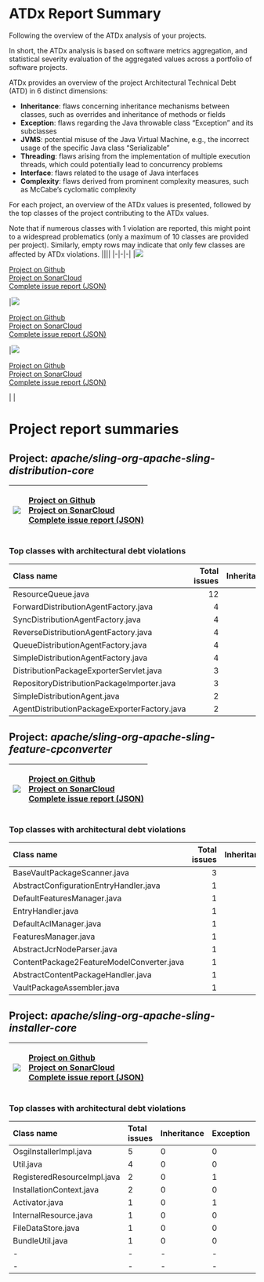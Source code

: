 # ATDx Report Summary
Following the overview of the ATDx analysis of your projects.

In short, the ATDx analysis is based on software metrics aggregation, and statistical severity evaluation of the aggregated values across a portfolio of software projects.

ATDx provides an overview of the project Architectural Technical Debt (ATD) in 6 distinct dimensions:
* **Inheritance**: flaws concerning inheritance mechanisms between classes, such as overrides and inheritance of methods or fields
* **Exception**: flaws regarding the Java throwable class “Exception” and its subclasses
* **JVMS**: potential misuse of the Java Virtual Machine, e.g., the incorrect usage of the specific Java class “Serializable”
* **Threading**: flaws arising from the implementation of multiple execution threads, which could potentially lead to concurrency problems
* **Interface**: flaws related to the usage of Java interfaces
* **Complexity**: flaws derived from prominent complexity measures, such as McCabe’s cyclomatic complexity

For each project, an overview of the ATDx values is presented, followed by the top classes of the project contributing to the ATDx values.

Note that if numerous classes with 1 violation are reported, this might point to a widespread problematics (only a maximum of 10 classes are provided per project). Similarly, empty rows may indicate that only few classes are affected by ATDx violations.
||||
|-|-|-|
|<img src="https://github.com/robertoverdecchia/ATDx_report_sandbox/blob/master/plots/apache_sling-org-apache-sling-distribution-core.jpg"/> <p style="text-align:left">[Project on Github](https://github.com/apache/sling-org-apache-sling-distribution-core) <br> [Project on SonarCloud ](https://sonarcloud.io/dashboard?id=apache_sling-org-apache-sling-distribution-core) <br> [Complete issue report (JSON)](https://github.com/robertoverdecchia/ATDx_report_sandbox/blob/master/jsons/apache_sling-org-apache-sling-distribution-core.json)</p>|<img src="https://github.com/robertoverdecchia/ATDx_report_sandbox/blob/master/plots/apache_sling-org-apache-sling-feature-cpconverter.jpg"/> <p style="text-align:left">[Project on Github](https://github.com/apache/sling-org-apache-sling-feature-cpconverter) <br> [Project on SonarCloud ](https://sonarcloud.io/dashboard?id=apache_sling-org-apache-sling-feature-cpconverter) <br> [Complete issue report (JSON)](https://github.com/robertoverdecchia/ATDx_report_sandbox/blob/master/jsons/apache_sling-org-apache-sling-feature-cpconverter.json)</p>|<img src="https://github.com/robertoverdecchia/ATDx_report_sandbox/blob/master/plots/apache_sling-org-apache-sling-installer-core.jpg"/> <p style="text-align:left">[Project on Github](https://github.com/apache/sling-org-apache-sling-installer-core) <br> [Project on SonarCloud ](https://sonarcloud.io/dashboard?id=apache_sling-org-apache-sling-installer-core) <br> [Complete issue report (JSON)](https://github.com/robertoverdecchia/ATDx_report_sandbox/blob/master/jsons/apache_sling-org-apache-sling-installer-core.json)</p>
 | |

# Project report summaries
## Project: _apache/sling-org-apache-sling-distribution-core_
|<img src="https://github.com/robertoverdecchia/ATDx_report_sandbox/blob/master/plots/apache_sling-org-apache-sling-distribution-core.jpg"/>|<p style="text-align:left">[Project on Github](https://github.com/apache/sling-org-apache-sling-distribution-core) <br> [Project on SonarCloud ](https://sonarcloud.io/dashboard?id=apache_sling-org-apache-sling-distribution-core) <br> [Complete issue report (JSON)](https://github.com/robertoverdecchia/ATDx_report_sandbox/blob/master/jsons/apache_sling-org-apache-sling-distribution-core.json)</p>
|-|-|
### Top classes with architectural debt violations
| Class name                                   |   Total issues |   Inheritance |   Exception |   JVMS |   Interface |   Threading |   Complexity | Fully qualified class name                                                                                       |
|:---------------------------------------------|---------------:|--------------:|------------:|-------:|------------:|------------:|-------------:|:-----------------------------------------------------------------------------------------------------------------|
| ResourceQueue.java                           |             12 |             0 |          12 |      0 |           0 |           0 |            0 | src/main/java/org/apache/sling/distribution/queue/impl/resource/ResourceQueue.java                               |
| ForwardDistributionAgentFactory.java         |              4 |             4 |           0 |      0 |           0 |           0 |            0 | src/main/java/org/apache/sling/distribution/agent/impl/ForwardDistributionAgentFactory.java                      |
| SyncDistributionAgentFactory.java            |              4 |             4 |           0 |      0 |           0 |           0 |            0 | src/main/java/org/apache/sling/distribution/agent/impl/SyncDistributionAgentFactory.java                         |
| ReverseDistributionAgentFactory.java         |              4 |             4 |           0 |      0 |           0 |           0 |            0 | src/main/java/org/apache/sling/distribution/agent/impl/ReverseDistributionAgentFactory.java                      |
| QueueDistributionAgentFactory.java           |              4 |             4 |           0 |      0 |           0 |           0 |            0 | src/main/java/org/apache/sling/distribution/agent/impl/QueueDistributionAgentFactory.java                        |
| SimpleDistributionAgentFactory.java          |              4 |             4 |           0 |      0 |           0 |           0 |            0 | src/main/java/org/apache/sling/distribution/agent/impl/SimpleDistributionAgentFactory.java                       |
| DistributionPackageExporterServlet.java      |              3 |             0 |           3 |      0 |           0 |           0 |            0 | src/main/java/org/apache/sling/distribution/servlet/DistributionPackageExporterServlet.java                      |
| RepositoryDistributionPackageImporter.java   |              3 |             0 |           3 |      0 |           0 |           0 |            0 | src/main/java/org/apache/sling/distribution/packaging/impl/importer/RepositoryDistributionPackageImporter.java   |
| SimpleDistributionAgent.java                 |              2 |             0 |           0 |      0 |           2 |           0 |            0 | src/main/java/org/apache/sling/distribution/agent/impl/SimpleDistributionAgent.java                              |
| AgentDistributionPackageExporterFactory.java |              2 |             0 |           2 |      0 |           0 |           0 |            0 | src/main/java/org/apache/sling/distribution/packaging/impl/exporter/AgentDistributionPackageExporterFactory.java |

## Project: _apache/sling-org-apache-sling-feature-cpconverter_
|<img src="https://github.com/robertoverdecchia/ATDx_report_sandbox/blob/master/plots/apache_sling-org-apache-sling-feature-cpconverter.jpg"/>|<p style="text-align:left">[Project on Github](https://github.com/apache/sling-org-apache-sling-feature-cpconverter) <br> [Project on SonarCloud ](https://sonarcloud.io/dashboard?id=apache_sling-org-apache-sling-feature-cpconverter) <br> [Complete issue report (JSON)](https://github.com/robertoverdecchia/ATDx_report_sandbox/blob/master/jsons/apache_sling-org-apache-sling-feature-cpconverter.json)</p>
|-|-|
### Top classes with architectural debt violations
| Class name                                |   Total issues |   Inheritance |   Exception |   JVMS |   Interface |   Threading |   Complexity | Fully qualified class name                                                                         |
|:------------------------------------------|---------------:|--------------:|------------:|-------:|------------:|------------:|-------------:|:---------------------------------------------------------------------------------------------------|
| BaseVaultPackageScanner.java              |              3 |             0 |           3 |      0 |           0 |           0 |            0 | src/main/java/org/apache/sling/feature/cpconverter/vltpkg/BaseVaultPackageScanner.java             |
| AbstractConfigurationEntryHandler.java    |              1 |             0 |           1 |      0 |           0 |           0 |            0 | src/main/java/org/apache/sling/feature/cpconverter/handlers/AbstractConfigurationEntryHandler.java |
| DefaultFeaturesManager.java               |              1 |             0 |           1 |      0 |           0 |           0 |            0 | src/main/java/org/apache/sling/feature/cpconverter/features/DefaultFeaturesManager.java            |
| EntryHandler.java                         |              1 |             0 |           1 |      0 |           0 |           0 |            0 | src/main/java/org/apache/sling/feature/cpconverter/handlers/EntryHandler.java                      |
| DefaultAclManager.java                    |              1 |             0 |           1 |      0 |           0 |           0 |            0 | src/main/java/org/apache/sling/feature/cpconverter/acl/DefaultAclManager.java                      |
| FeaturesManager.java                      |              1 |             0 |           1 |      0 |           0 |           0 |            0 | src/main/java/org/apache/sling/feature/cpconverter/features/FeaturesManager.java                   |
| AbstractJcrNodeParser.java                |              1 |             0 |           1 |      0 |           0 |           0 |            0 | src/main/java/org/apache/sling/feature/cpconverter/shared/AbstractJcrNodeParser.java               |
| ContentPackage2FeatureModelConverter.java |              1 |             0 |           1 |      0 |           0 |           0 |            0 | src/main/java/org/apache/sling/feature/cpconverter/ContentPackage2FeatureModelConverter.java       |
| AbstractContentPackageHandler.java        |              1 |             0 |           1 |      0 |           0 |           0 |            0 | src/main/java/org/apache/sling/feature/cpconverter/handlers/AbstractContentPackageHandler.java     |
| VaultPackageAssembler.java                |              1 |             0 |           1 |      0 |           0 |           0 |            0 | src/main/java/org/apache/sling/feature/cpconverter/vltpkg/VaultPackageAssembler.java               |

## Project: _apache/sling-org-apache-sling-installer-core_
|<img src="https://github.com/robertoverdecchia/ATDx_report_sandbox/blob/master/plots/apache_sling-org-apache-sling-installer-core.jpg"/>|<p style="text-align:left">[Project on Github](https://github.com/apache/sling-org-apache-sling-installer-core) <br> [Project on SonarCloud ](https://sonarcloud.io/dashboard?id=apache_sling-org-apache-sling-installer-core) <br> [Complete issue report (JSON)](https://github.com/robertoverdecchia/ATDx_report_sandbox/blob/master/jsons/apache_sling-org-apache-sling-installer-core.json)</p>
|-|-|
### Top classes with architectural debt violations
| Class name                  | Total issues   | Inheritance   | Exception   | JVMS   | Interface   | Threading   | Complexity   | Fully qualified class name                                                     |
|:----------------------------|:---------------|:--------------|:------------|:-------|:------------|:------------|:-------------|:-------------------------------------------------------------------------------|
| OsgiInstallerImpl.java      | 5              | 0             | 0           | 0      | 5           | 0           | 0            | src/main/java/org/apache/sling/installer/core/impl/OsgiInstallerImpl.java      |
| Util.java                   | 4              | 0             | 0           | 0      | 4           | 0           | 0            | src/main/java/org/apache/sling/installer/core/impl/Util.java                   |
| RegisteredResourceImpl.java | 2              | 0             | 1           | 0      | 1           | 0           | 0            | src/main/java/org/apache/sling/installer/core/impl/RegisteredResourceImpl.java |
| InstallationContext.java    | 2              | 0             | 0           | 0      | 2           | 0           | 0            | src/main/java/org/apache/sling/installer/api/tasks/InstallationContext.java    |
| Activator.java              | 1              | 0             | 1           | 0      | 0           | 0           | 0            | src/main/java/org/apache/sling/installer/core/impl/Activator.java              |
| InternalResource.java       | 1              | 0             | 0           | 0      | 1           | 0           | 0            | src/main/java/org/apache/sling/installer/core/impl/InternalResource.java       |
| FileDataStore.java          | 1              | 0             | 0           | 0      | 1           | 0           | 0            | src/main/java/org/apache/sling/installer/core/impl/FileDataStore.java          |
| BundleUtil.java             | 1              | 0             | 0           | 0      | 1           | 0           | 0            | src/main/java/org/apache/sling/installer/core/impl/tasks/BundleUtil.java       |
| -                           | -              | -             | -           | -      | -           | -           | -            | -                                                                              |
| -                           | -              | -             | -           | -      | -           | -           | -            | -                                                                              |

